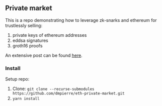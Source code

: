 ## Private market

This is a repo demonstrating how to leverage zk-snarks and ethereum for trustlessly selling:

1. private keys of ethereum addresses
2. eddsa signatures
3. groth16 proofs

An extensive post can be found [here]().

### Install

Setup repo:

1. Clone: `git clone --recurse-submodules https://github.com/dmpierre/eth-private-market.git`
2. `yarn install`


